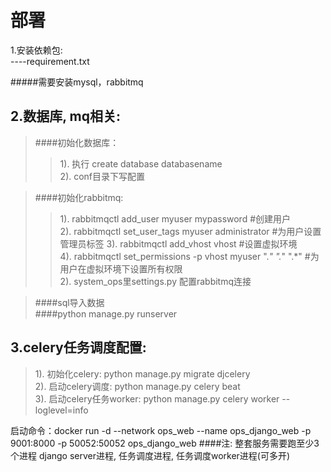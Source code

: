 # 部署
1.安装依赖包:  
----requirement.txt

#####需要安装mysql，rabbitmq    
  

2.数据库, mq相关:  
----
>####初始化数据库：  
>>1). 执行 create database databasename  
>>2). conf目录下写配置

>####初始化rabbitmq:  
>>1). rabbitmqctl add_user myuser mypassword #创建用户  
>>2). rabbitmqctl set_user_tags myuser administrator #为用户设置管理员标签
>>3). rabbitmqctl add_vhost vhost #设置虚拟环境  
>>4). rabbitmqctl set_permissions -p vhost myuser ".*" ".*" ".*" #为用户在虚拟环境下设置所有权限    
>>2). system_ops里settings.py 配置rabbitmq连接

>####sql导入数据  
>####python manage.py runserver  

3.celery任务调度配置: 
---- 
>1). 初始化celery: python manage.py migrate djcelery   
>2). 启动celery调度: python manage.py celery beat  
>3). 启动celery任务worker: python manage.py celery worker --loglevel=info


启动命令：docker run -d --network ops_web --name ops_django_web -p 9001:8000 -p 50052:50052 ops_django_web
####注: 整套服务需要跑至少3个进程 django server进程, 任务调度进程, 任务调度worker进程(可多开)